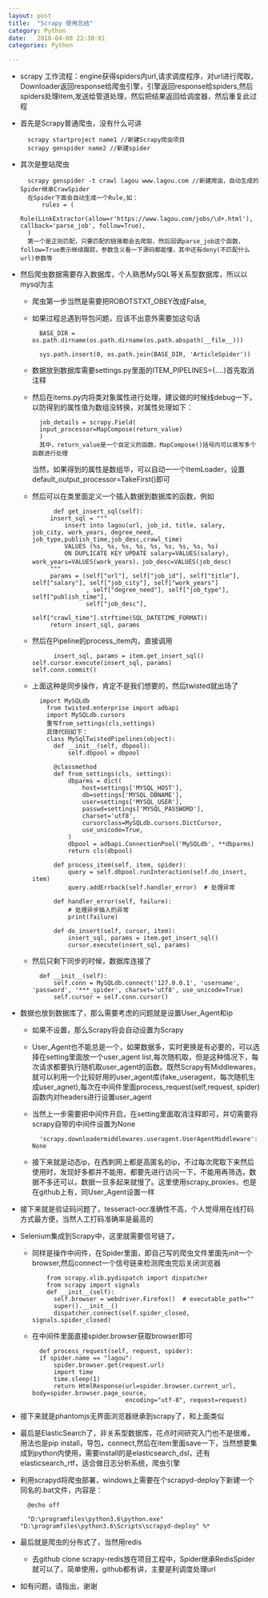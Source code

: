 ```yaml
---
layout: post
title:  "Scrapy 使用总结"
category: Python
date:   2018-04-08 22:30:01
categories: Python

---
```



* scrapy 工作流程：engine获得spiders内url,请求调度程序，对url进行爬取，Downloader返回response给爬虫引擎，引擎返回response给spiders,然后spiders处理item,发送给管道处理，然后把结果返回给调度器，然后重复此过程
* 首先是Scrapy普通爬虫，没有什么可讲

	    scrapy startproject name1 //新建Scrapy爬虫项目
	    scrapy genspider name2 //新建spider
    

* 其次是整站爬虫
    
    
	    scrapy genspider -t crawl lagou www.lagou.com //新建爬虫，自动生成的Spider继承CrawSpider
	    在Spider下面会自动生成一个Rule,如：
	        rules = (
	        Rule(LinkExtractor(allow=r'https://www.lagou.com/jobs/\d+.html'), callback='parse_job', follow=True),
	    )
	    第一个是正则匹配，只要匹配的链接都会去爬取，然后回调parse_job这个函数，follow=True表示继续跟踪，参数含义看一下源码都能懂，其中还有deny(不匹配什么url)参数等
* 然后爬虫数据需要存入数据库，个人熟悉MySQL等关系型数据库，所以以mysql为主
    * 爬虫第一步当然是需要把ROBOTSTXT_OBEY改成False,
    * 如果过程总遇到导包问题，应该不出意外需要加这句话
    
            BASE_DIR = os.path.dirname(os.path.dirname(os.path.abspath(__file__)))

          	sys.path.insert(0, os.path.join(BASE_DIR, 'ArticleSpider'))
    * 数据放到数据库需要settings.py里面的ITEM_PIPELINES={....}首先取消注释
    * 然后在items.py内将类对象属性进行处理，建议做的时候线debug一下，以防得到的属性值为数组没转换，对属性处理如下：
    
            job_details = scrapy.Field(
            input_processor=MapCompose(return_value)
            ) 
            其中，return_value是一个自定义的函数，MapCompose()括号内可以填写多个函数进行处理
        当然，如果得到的属性是数组华，可以自动一一个ItemLoader，设置default_output_processor=TakeFirst()即可
     * 然后可以在类里面定义一个插入数据到数据库的函数，例如
     
	             def get_insert_sql(self):
	            insert_sql = """
	                insert into lagou(url, job_id, title, salary, job_city, work_years, degree_need, job_type,publish_time,job_desc,crawl_time)
	                VALUES (%s, %s, %s, %s, %s, %s, %s, %s, %s)
	                ON DUPLICATE KEY UPDATE salary=VALUES(salary), work_years=VALUES(work_years)，job_desc=VALUES(job_desc)
	            """
	            params = (self["url"], self["job_id"], self["title"], self["salary"], self["job_city"], self["work_years"]
	                      , self["degree_need"], self["job_type"], self["publish_time"], 
	                      self["job_desc"],
	                      self["crawl_time"].strftime(SQL_DATETIME_FORMAT))
	            return insert_sql, params
            
    * 然后在Pipeline的process_item内，直接调用
    
                insert_sql, params = item.get_insert_sql()
          self.cursor.execute(insert_sql, params)
          self.conn.commit()
          
    * 上面这种是同步操作，肯定不是我们想要的，然后twisted就出场了
    
         	import MySQLdb
	          from twisted.enterprise import adbapi
	          import MySQLdb.cursors
	          重写from_settings(cls,settings)
	          具体代码如下：
	          class MySqlTwistedPipelines(object):
	            def __init__(self, dbpool):
	                self.dbpool = dbpool
        
	            @classmethod
	            def from_settings(cls, settings):
	                dbparms = dict(
	                    host=settings['MYSQL_HOST'],
	                    db=settings['MYSQL_DBNAME'],
	                    user=settings['MYSQL_USER'],
	                    passwd=settings['MYSQL_PASSWORD'],
	                    charset='utf8',
	                    cursorclass=MySQLdb.cursors.DictCursor,
	                    use_unicode=True,
	                )
	                dbpool = adbapi.ConnectionPool('MySQLdb', **dbparms)
	                return cls(dbpool)
	        
	            def process_item(self, item, spider):
	                query = self.dbpool.runInteraction(self.do_insert, item)
	                query.addErrback(self.handler_error)  # 处理异常
	        
	            def handler_error(self, failure):
	                # 处理异步插入的异常
	                print(failure)
	        
	            def do_insert(self, cursor, item):
	                insert_sql, params = item.get_insert_sql()
	                cursor.execute(insert_sql, params)
    * 然后只剩下同步的时候，数据库连接了
        
           	def __init__(self):
            	self.conn = MySQLdb.connect('127.0.0.1', 'username', 'password', '***_spider', charset='utf8', use_unicode=True)
            	self.cursor = self.conn.cursor()
            
* 数据也放到数据库了，那么需要考虑的问题就是设置User_Agent和ip
    * 如果不设置，那么Scrapy将会自动设置为Scrapy
    * User_Agent也不能总是一个，如果数据多，实时更换是有必要的，可以选择在setting里面放一个user_agent list,每次随机取，但是这种情况下，每次请求都要执行随机取user_agent的函数。既然Scrapy有Middlewares，就可以利用一个比较好用的user_agent库(fake_useragent，每次随机生成user_agnet),每次在中间件里面process_request(self,request, spider)函数内对headers进行设置user_agent

    * 当然上一步需要把中间件开启，在setting里面取消注释即可，并切需要将scrapy自带的中间件设置为None

            'scrapy.downloadermiddlewares.useragent.UserAgentMiddleware': None
        
    * 接下来就是动态ip，在西刺网上都是高匿名的ip，不过每次爬取下来然后使用时，发现好多都并不能用，都要先进行访问一下，不能用再筛选，数据不多还可以，数据一旦多起来就慢了。这里使用scrapy_proxies，也是在github上有，同User_Agent设置一样
    
* 接下来就是验证码问题了，tesseract-ocr准确性不高，个人觉得用在线打码方式最方便，当然人工打码准确率是最高的
* Selenium集成到Scrapy中，这里就需要信号链了。
    * 同样是操作中间件，在Spider里面，即自己写的爬虫文件里面先init一个browser,然后connect一个信号链来检测爬虫完后关闭浏览器
    
              from scrapy.xlib.pydispatch import dispatcher
	          from scrapy import signals
	          def __init__(self):
	            self.browser = webdriver.Firefox()  # executable_path=""
	            super().__init__()
	            dispatcher.connect(self.spider_closed, signals.spider_closed)
    * 在中间件里面直接spider.browser获取browser即可
    
            def process_request(self, request, spider):
            if spider.name == "lagou":
                spider.browser.get(request.url)
                import time
                time.sleep(1)
                return HtmlResponse(url=spider.browser.current_url, body=spider.browser.page_source,
                                    encoding="utf-8", request=request)
* 接下来就是phantomjs无界面浏览器继承到scrapy了，和上面类似
* 最后是ElasticSearch了，非关系型数据库，花点时间研究入门也不是很难，用法也是pip install，导包，connect,然后在item里面save一下，当然想要集成到python内使用，需要install的是elasticsearch_dsl，还有elasticsearch_rtf，适合做日志分析系统，爬虫引擎
* 利用scrapyd将爬虫部署，windows上需要在个scrapyd-deploy下新建一个同名的.bat文件，内容是：
    
        @echo off
        
     	"D:\programfiles\python3.6\python.exe" "D:\programfiles\python3.6\Scripts\scrapyd-deploy" %*
    
* 最后就是爬虫的分布式了，当然用redis
    * 去github clone scrapy-redis放在项目工程中，Spider继承RedisSpider就可以了，简单使用，github都有讲，主要是利调度处理url
* 如有问题，请指出，谢谢